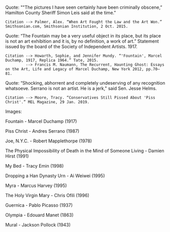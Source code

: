 Quote: ""The pictures I have seen certainly have been criminally obscene,” Hamilton County Sheriff Simon Leis said at the time."
  
    Citation --> Palmer, Alex. “When Art Fought the Law and the Art Won.” Smithsonian.com, Smithsonian Institution, 2 Oct. 2015.

Quote: “The Fountain may be a very useful object in its place, but its place is not an art exhibition and it is, by no definition, a work of art.” 
Statement issued by the board of the Society of Independent Artists. 1917.

    Citation --> Howarth, Sophie, and Jennifer Mundy. “'Fountain', Marcel Duchamp, 1917, Replica 1964.” Tate, 2015.
             --> Francis M. Naumann, The Recurrent, Haunting Ghost: Essays on the Art, Life and Legacy of Marcel Duchamp, New York 2012, pp.70–81.

Quote: “Shocking, abhorrent and completely undeserving of any recognition whatsoeve. Serrano is not an artist. He is a jerk," said Sen. Jesse Helms.
    
    Citation --> Moore, Tracy. “Conservatives Still Pissed About 'Piss Christ'.” MEL Magazine, 29 Jan. 2019.

Images:

Fountain - Marcel Duchamp (1917)

Piss Christ - Andres Serrano (1987)

Joe, N.Y.C. - Robert Mapplethorpe (1978)

The Physical Impossibility of Death in the Mind of Someone Living - Damien Hirst (1991)

My Bed - Tracy Emin (1998)

Dropping a Han Dynasty Urn - Ai Weiwei (1995)

Myra - Marcus Harvey (1995)

The Holy Virgin Mary - Chris Ofili (1996)

Guernica - Pablo Picasso (1937)

Olympia - Edouard Manet (1863)

Mural - Jackson Pollock (1943)
